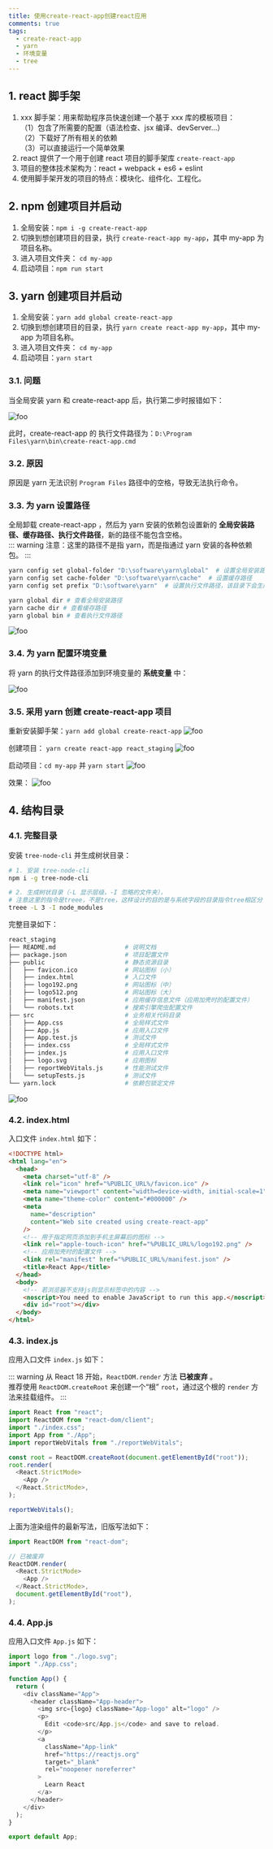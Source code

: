 ```yaml
---
title: 使用create-react-app创建react应用
comments: true
tags:
  - create-react-app
  - yarn
  - 环境变量
  - tree
---
```


## 1. react 脚手架

1. xxx 脚手架：用来帮助程序员快速创建一个基于 xxx 库的模板项目：  
   （1）包含了所需要的配置（语法检查、jsx 编译、devServer...）  
   （2）下载好了所有相关的依赖  
   （3）可以直接运行一个简单效果
2. react 提供了一个用于创建 react 项目的脚手架库 `create-react-app`
3. 项目的整体技术架构为：react + webpack + es6 + eslint
4. 使用脚手架开发的项目的特点：模块化、组件化、工程化。

## 2. npm 创建项目并启动

1. 全局安装：`npm i -g create-react-app`
2. 切换到想创建项目的目录，执行 `create-react-app my-app`，其中 my-app 为项目名称。
3. 进入项目文件夹： `cd my-app`
4. 启动项目：`npm run start`

## 3. yarn 创建项目并启动

1. 全局安装：`yarn add global create-react-app`
2. 切换到想创建项目的目录，执行 `yarn create react-app my-app`，其中 my-app 为项目名称。
3. 进入项目文件夹： `cd my-app`
4. 启动项目：`yarn start`

### 3.1. 问题

当全局安装 yarn 和 create-react-app 后，执行第二步时报错如下：

<img class="zoomable" :src="$withBase('/images/screenshot/3/1/1.png')" alt="foo">

此时，create-react-app 的 执行文件路径为：`D:\Program Files\yarn\bin\create-react-app.cmd`

### 3.2. 原因

原因是 yarn 无法识别 `Program Files` 路径中的空格，导致无法执行命令。

### 3.3. 为 yarn 设置路径

全局卸载 create-react-app ，然后为 yarn 安装的依赖包设置新的 **全局安装路径、缓存路径、执行文件路径**，新的路径不能包含空格。  
::: warning
注意：这里的路径不是指 yarn，而是指通过 yarn 安装的各种依赖包。
:::

```sh
yarn config set global-folder "D:\software\yarn\global"  # 设置全局安装路径
yarn config set cache-folder "D:\software\yarn\cache"  # 设置缓存路径
yarn config set prefix "D:\software\yarn"  # 设置执行文件路径，该目录下会生成一个bin文件夹，用于存放执行文件（脚本）

yarn global dir # 查看全局安装路径
yarn cache dir # 查看缓存路径
yarn global bin # 查看执行文件路径
```

<img class="zoomable" :src="$withBase('/images/screenshot/3/1/2.png')" alt="foo">

### 3.4. 为 yarn 配置环境变量

将 yarn 的执行文件路径添加到环境变量的 **系统变量** 中：

<img class="zoomable" :src="$withBase('/images/screenshot/3/1/3.png')" alt="foo">

### 3.5. 采用 yarn 创建 create-react-app 项目

重新安装脚手架：`yarn add global create-react-app`
<img class="zoomable" :src="$withBase('/images/screenshot/3/1/4.png')" alt="foo">

创建项目： `yarn create react-app react_staging`
<img class="zoomable" :src="$withBase('/images/screenshot/3/1/5.png')" alt="foo">

启动项目：`cd my-app` 并 `yarn start`
<img class="zoomable" :src="$withBase('/images/screenshot/3/1/6.png')" alt="foo">

效果：
<img class="zoomable" :src="$withBase('/images/screenshot/3/1/7.png')" alt="foo">

## 4. 结构目录

### 4.1. 完整目录

安装 `tree-node-cli` 并生成树状目录：

```sh
# 1. 安装 tree-node-cli
npm i -g tree-node-cli

# 2. 生成树状目录（-L 显示层级，-I 忽略的文件夹），
# 注意这里的指令是treee，不是tree，这样设计的目的是与系统字段的目录指令tree相区分
treee -L 3 -I node_modules
```

完整目录如下：

```sh
react_staging
├── README.md                   # 说明文档
├── package.json                # 项目配置文件
├── public                      # 静态资源目录
│   ├── favicon.ico             # 网站图标（小）
│   ├── index.html              # 入口文件
│   ├── logo192.png             # 网站图标（中）
│   ├── logo512.png             # 网站图标（大）
│   ├── manifest.json           # 应用缓存信息文件（应用加壳时的配置文件）
│   └── robots.txt              # 搜索引擎爬虫配置文件
├── src                         # 业务相关代码目录
│   ├── App.css                 # 全局样式文件
│   ├── App.js                  # 应用入口文件
│   ├── App.test.js             # 测试文件
│   ├── index.css               # 全局样式文件
│   ├── index.js                # 应用入口文件
│   ├── logo.svg                # 应用图标
│   ├── reportWebVitals.js      # 性能测试文件
│   └── setupTests.js           # 测试文件
└── yarn.lock                   # 依赖包锁定文件
```

<img class="zoomable" :src="$withBase('/images/screenshot/3/1/8.png')" alt="foo">

### 4.2. index.html

入口文件 `index.html` 如下：

```html
<!DOCTYPE html>
<html lang="en">
  <head>
    <meta charset="utf-8" />
    <link rel="icon" href="%PUBLIC_URL%/favicon.ico" />
    <meta name="viewport" content="width=device-width, initial-scale=1" />
    <meta name="theme-color" content="#000000" />
    <meta
      name="description"
      content="Web site created using create-react-app"
    />
    <!-- 用于指定网页添加到手机主屏幕后的图标 -->
    <link rel="apple-touch-icon" href="%PUBLIC_URL%/logo192.png" />
    <!-- 应用加壳时的配置文件 -->
    <link rel="manifest" href="%PUBLIC_URL%/manifest.json" />
    <title>React App</title>
  </head>
  <body>
    <!-- 若浏览器不支持js则显示标签中的内容 -->
    <noscript>You need to enable JavaScript to run this app.</noscript>
    <div id="root"></div>
  </body>
</html>
```

### 4.3. index.js

应用入口文件 `index.js` 如下：

::: warning
从 React 18 开始，`ReactDOM.render` 方法 **已被废弃** 。  
推荐使用 `ReactDOM.createRoot` 来创建一个“根” `root`，通过这个根的 `render` 方法来挂载组件。
:::

```js
import React from "react";
import ReactDOM from "react-dom/client";
import "./index.css";
import App from "./App";
import reportWebVitals from "./reportWebVitals";

const root = ReactDOM.createRoot(document.getElementById("root"));
root.render(
  <React.StrictMode>
    <App />
  </React.StrictMode>,
);

reportWebVitals();
```

上面为渲染组件的最新写法，旧版写法如下：

```js
import ReactDOM from "react-dom";

// 已被废弃
ReactDOM.render(
  <React.StrictMode>
    <App />
  </React.StrictMode>,
  document.getElementById("root"),
);
```

### 4.4. App.js

应用入口文件 `App.js` 如下：

```js
import logo from "./logo.svg";
import "./App.css";

function App() {
  return (
    <div className="App">
      <header className="App-header">
        <img src={logo} className="App-logo" alt="logo" />
        <p>
          Edit <code>src/App.js</code> and save to reload.
        </p>
        <a
          className="App-link"
          href="https://reactjs.org"
          target="_blank"
          rel="noopener noreferrer"
        >
          Learn React
        </a>
      </header>
    </div>
  );
}

export default App;
```
